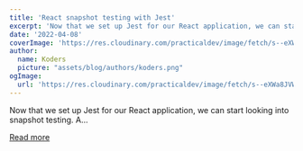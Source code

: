```yaml
---
title: 'React snapshot testing with Jest'
excerpt: 'Now that we set up Jest for our React application, we can start looking into snapshot testing.  A...'
date: '2022-04-08'
coverImage: 'https://res.cloudinary.com/practicaldev/image/fetch/s--eXWa8JVW--/c_imagga_scale,f_auto,fl_progressive,h_420,q_auto,w_1000/https://dev-to-uploads.s3.amazonaws.com/uploads/articles/den1ns5sbp262625f94d.jpg'
author:
  name: Koders
  picture: "assets/blog/authors/koders.png"
ogImage:
  url: 'https://res.cloudinary.com/practicaldev/image/fetch/s--eXWa8JVW--/c_imagga_scale,f_auto,fl_progressive,h_420,q_auto,w_1000/https://dev-to-uploads.s3.amazonaws.com/uploads/articles/den1ns5sbp262625f94d.jpg'
---
```


Now that we set up Jest for our React application, we can start looking into snapshot testing.  A...

[Read more](https://dev.to/dailydevtips1/react-snapshot-testing-with-jest-eii)
